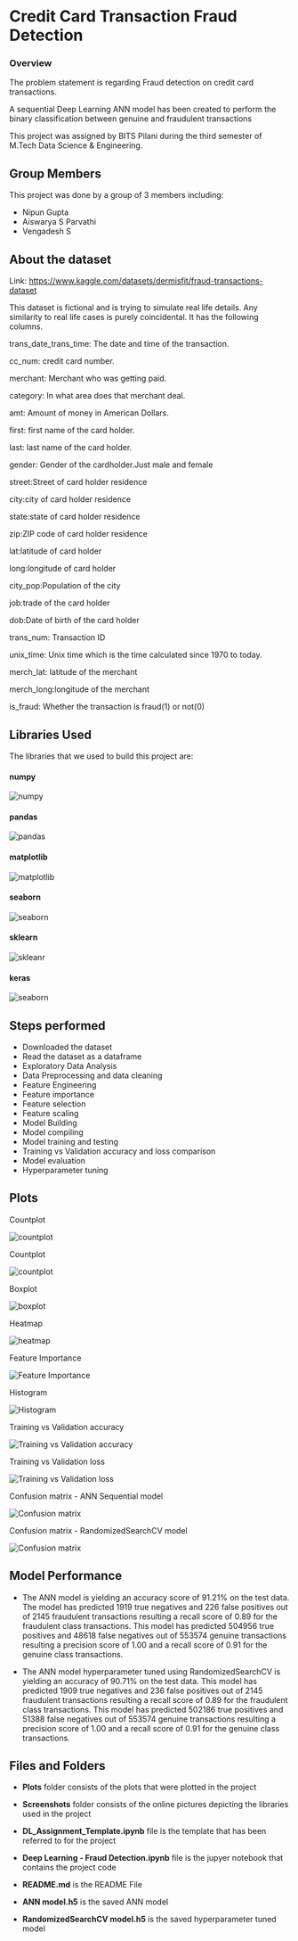 
# Credit Card Transaction Fraud Detection

### Overview

The problem statement is regarding Fraud detection on credit card transactions.

A sequential Deep Learning ANN model has been created to perform the binary classification between genuine and fraudulent transactions

This project was assigned by BITS Pilani during the third semester of M.Tech Data Science & Engineering.

## Group Members

This project was done by a group of 3 members including:

 - Nipun Gupta
 - Aiswarya S Parvathi
 - Vengadesh S
 
## About the dataset

Link: https://www.kaggle.com/datasets/dermisfit/fraud-transactions-dataset

This dataset is fictional and is trying to simulate real life details. Any similarity to real life cases is purely coincidental. It has the following columns.

trans_date_trans_time: The date and time of the transaction.

cc_num: credit card number.

merchant: Merchant who was getting paid.

category: In what area does that merchant deal.

amt: Amount of money in American Dollars.

first: first name of the card holder.

last: last name of the card holder.

gender: Gender of the cardholder.Just male and female

street:Street of card holder residence

city:city of card holder residence

state:state of card holder residence

zip:ZIP code of card holder residence

lat:latitude of card holder

long:longitude of card holder

city_pop:Population of the city

job:trade of the card holder

dob:Date of birth of the card holder

trans_num: Transaction ID

unix_time: Unix time which is the time calculated since 1970 to today.

merch_lat: latitude of the merchant

merch_long:longitude of the merchant

is_fraud: Whether the transaction is fraud(1) or not(0)

## Libraries Used

The libraries that we used to build this project are:

 #### numpy
  ![numpy](https://github.com/nipun1992/Credit-card-transaction-fraud-detection/blob/master/Screenshots/Numpy.png?raw=true)
 #### pandas
 ![pandas](https://github.com/nipun1992/Credit-card-transaction-fraud-detection/blob/master/Screenshots/Pandas.png?raw=true)
 #### matplotlib
 ![matplotlib](https://github.com/nipun1992/Credit-card-transaction-fraud-detection/blob/master/Screenshots/Matplotlib.png?raw=true)
 #### seaborn
 ![seaborn](https://github.com/nipun1992/Credit-card-transaction-fraud-detection/blob/master/Screenshots/Seaborn.png?raw=true)
 #### sklearn
 ![skleanr](https://github.com/nipun1992/Credit-card-transaction-fraud-detection/blob/master/Screenshots/Sklearn.png?raw=true)
 #### keras
 ![seaborn](https://github.com/nipun1992/Credit-card-transaction-fraud-detection/blob/master/Screenshots/Keras.png?raw=true)
 
## Steps performed

- Downloaded the dataset
- Read the dataset as a dataframe
- Exploratory Data Analysis
- Data Preprocessing and data cleaning
- Feature Engineering
- Feature importance
- Feature selection
- Feature scaling
- Model Building
- Model compiling
- Model training and testing
- Training vs Validation accuracy and loss comparison
- Model evaluation
- Hyperparameter tuning

## Plots

Countplot

![countplot](https://github.com/nipun1992/Credit-card-transaction-fraud-detection/blob/master/Plots/Countplot.png?raw=true)

Countplot

![countplot](https://github.com/nipun1992/Credit-card-transaction-fraud-detection/blob/master/Plots/Countplot1.png?raw=true)

Boxplot

![boxplot](https://github.com/nipun1992/Credit-card-transaction-fraud-detection/blob/master/Plots/Boxplot.png?raw=true)

Heatmap

![heatmap](https://github.com/nipun1992/Credit-card-transaction-fraud-detection/blob/master/Plots/Heatmap.png?raw=true)

Feature Importance

![Feature Importance](https://github.com/nipun1992/Credit-card-transaction-fraud-detection/blob/master/Plots/Feature%20Importance.png?raw=true)

Histogram

![Histogram](https://github.com/nipun1992/Credit-card-transaction-fraud-detection/blob/master/Plots/Histogram.png?raw=true)

Training vs Validation accuracy

![Training vs Validation accuracy](https://github.com/nipun1992/Credit-card-transaction-fraud-detection/blob/master/Plots/Training%20vs%20Validation%20Accuracy.png?raw=true)

Training vs Validation loss

![Training vs Validation loss](https://github.com/nipun1992/Credit-card-transaction-fraud-detection/blob/master/Plots/Training%20vs%20Validation%20Loss.png?raw=true)

Confusion matrix - ANN Sequential model

![Confusion matrix](https://github.com/nipun1992/Credit-card-transaction-fraud-detection/blob/master/Plots/Confusion%20Matrix%20ANN%20Model.png?raw=true)

Confusion matrix - RandomizedSearchCV model

![Confusion matrix](https://github.com/nipun1992/Credit-card-transaction-fraud-detection/blob/master/Plots/Confusion%20Matrix%20Hyperparameter%20tuned%20ANN%20model.png?raw=true)

## Model Performance

- The ANN model is yielding an accuracy score of 91.21% on the test data. The model has predicted 1919 true negatives and 226 false positives out of 2145 fraudulent transactions resulting a recall score of 0.89 for the fraudulent class transactions. This model has predicted 504956 true positives and 48618 false negatives out of 553574 genuine transactions resulting a precision score of 1.00 and a recall score of 0.91 for the genuine class transactions.


- The ANN model hyperparameter tuned using RandomizedSearchCV is yielding an accuracy of 90.71% on the test data. This model has predicted 1909 true negatives and 236 false positives out of 2145 fraudulent transactions resulting a recall score of 0.89 for the fraudulent class transactions. This model has predicted 502186 true positives and 51388 false negatives out of 553574 genuine transactions resulting a precision score of 1.00 and a recall score of 0.91 for the genuine class transactions.
## Files and Folders

- **Plots** folder consists of the plots that were plotted in the project

- **Screenshots** folder consists of the online pictures depicting the libraries used in the project

- **DL_Assignment_Template.ipynb** file is the template that has been referred to for the project

- **Deep Learning - Fraud Detection.ipynb** file is the jupyer notebook that contains the project code

- **README.md** is the README File

- **ANN model.h5** is the saved ANN model
- **RandomizedSearchCV model.h5** is the saved hyperparameter tuned model
